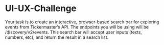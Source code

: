 # UI-UX-Challenge
Your task is to create an interactive, browser-based search bar for exploring events from Tickermaster’s API. The endpoints you will be using will be /discovery/v2/events. This search bar will accept user inputs (texts, numbers, etc), and return the result in a search list.
